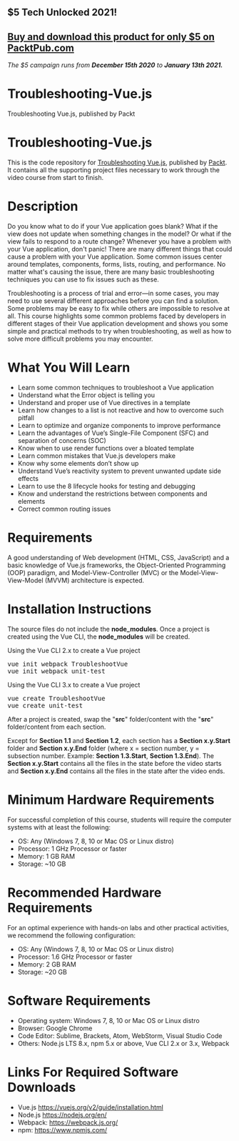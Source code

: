 ## $5 Tech Unlocked 2021!
[Buy and download this product for only $5 on PacktPub.com](https://www.packtpub.com/)
-----
*The $5 campaign         runs from __December 15th 2020__ to __January 13th 2021.__*

# Troubleshooting-Vue.js
Troubleshooting Vue.js, published by Packt

# Troubleshooting-Vue.js
This is the code repository for <a href="https://www.packtpub.com/application-development/troubleshooting-vuejs-video">Troubleshooting Vue.js</a>, published by <a href="https://www.packtpub.com/">Packt</a>. It contains all the supporting project files necessary to work through the video course from start to finish.

# Description
Do you know what to do if your Vue application goes blank? What if the view does not update when something changes in the model? Or what if the view fails to respond to a route change? Whenever you have a problem with your Vue application, don't panic! There are many different things that could cause a problem with your Vue application. Some common issues center around templates, components, forms, lists, routing, and performance. No matter what's causing the issue, there are many basic troubleshooting techniques you can use to fix issues such as these. 

Troubleshooting is a process of trial and error—in some cases, you may need to use several different approaches before you can find a solution. Some problems may be easy to fix while others are impossible to resolve at all. This course highlights some common problems faced by developers in different stages of their Vue application development and shows you some simple and practical methods to try when troubleshooting, as well as how to solve more difficult problems you may encounter.

# What You Will Learn
- Learn some common techniques to troubleshoot a Vue application
- Understand what the Error object is telling you
- Understand and proper use of Vue directives in a template
- Learn how changes to a list is not reactive and how to overcome such pitfall
- Learn to optimize and organize components to improve performance
- Learn the advantages of Vue’s Single-File Component (SFC) and separation of concerns (SOC)
- Know when to use render functions over a bloated template
- Learn common mistakes that Vue.js developers make
- Know why some elements don’t show up
- Understand Vue’s reactivity system to prevent unwanted update side effects
- Learn to use the 8 lifecycle hooks for testing and debugging
- Know and understand the restrictions between components and elements
- Correct common routing issues

# Requirements
A good understanding of Web development (HTML, CSS, JavaScript) and a basic knowledge of Vue.js frameworks, the Object-Oriented Programming (OOP) paradigm, and Model-View-Controller (MVC) or the Model-View-View-Model (MVVM) architecture is expected.

# Installation Instructions
The source files do not include the <b>node_modules</b>.  Once a project is created using the Vue CLI, the <b>node_modules</b> will be created.

Using the Vue CLI 2.x to create a Vue project
<pre>
vue init webpack TroubleshootVue
vue init webpack unit-test
</pre>

Using the Vue CLI 3.x to create a Vue project
<pre>
vue create TroubleshootVue
vue create unit-test
</pre>

After a project is created, swap the "<b>src</b>" folder/content with the "<b>src</b>" folder/content from each section.

Except for <b>Section 1.1</b> and <b>Section 1.2</b>, each section has a <b>Section x.y.Start</b> folder and <b>Section x.y.End</b> folder (where x = section number, y = subsection number.  Example:  <b>Section 1.3.Start</b>, <b>Section 1.3.End</b>).  The <b>Section x.y.Start</b> contains all the files in the state before the video starts and <b>Section x.y.End</b> contains all the files in the state after the video ends.

# Minimum Hardware Requirements
For successful completion of this course, students will require the computer systems with at least the
following:
- OS: Any (Windows 7, 8, 10 or Mac OS or Linux distro)
- Processor: 1 GHz Processor or faster
- Memory: 1 GB RAM
- Storage: ~10 GB

# Recommended Hardware Requirements
For an optimal experience with hands-on labs and other practical activities, we recommend the following
configuration:
- OS: Any (Windows 7, 8, 10 or Mac OS or Linux distro)
- Processor: 1.6 GHz Processor or faster
- Memory: 2 GB RAM
- Storage: ~20 GB

# Software Requirements
- Operating system: Windows 7, 8, 10 or Mac OS or Linux distro
- Browser: Google Chrome
- Code Editor: Sublime, Brackets, Atom, WebStorm, Visual Studio Code
- Others: Node.js LTS 8.x, npm 5.x or above, Vue CLI 2.x or 3.x, Webpack

# Links For Required Software Downloads
- Vue.js https://vuejs.org/v2/guide/installation.html
- Node.js https://nodejs.org/en/
- Webpack: https://webpack.js.org/
- npm: https://www.npmjs.com/
